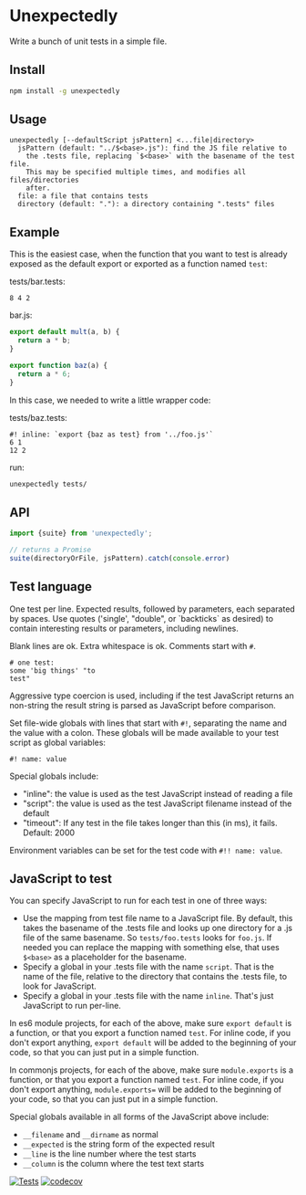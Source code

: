 # Unexpectedly

Write a bunch of unit tests in a simple file.

## Install

```sh
npm install -g unexpectedly
```

## Usage

```
unexpectedly [--defaultScript jsPattern] <...file|directory>
  jsPattern (default: "../$<base>.js"): find the JS file relative to
    the .tests file, replacing `$<base>` with the basename of the test file.
    This may be specified multiple times, and modifies all files/directories
    after.
  file: a file that contains tests
  directory (default: "."): a directory containing ".tests" files
```

## Example

This is the easiest case, when the function that you want to test is already
exposed as the default export or exported as a function named `test`:

tests/bar.tests:
```
8 4 2
```

bar.js:
```js
export default mult(a, b) {
  return a * b;
}

export function baz(a) {
  return a * 6;
}
```

In this case, we needed to write a little wrapper code:

tests/baz.tests:
```
#! inline: `export {baz as test} from '../foo.js'`
6 1
12 2
```

run:
```sh
unexpectedly tests/
```

## API

```js
import {suite} from 'unexpectedly';

// returns a Promise
suite(directoryOrFile, jsPattern).catch(console.error)
```

## Test language

One test per line.  Expected results, followed by parameters, each
separated by spaces.  Use quotes ('single', "double", or
\`backticks\` as desired) to contain interesting results or
parameters, including newlines.

Blank lines are ok.  Extra whitespace is ok.  Comments start with `#`.

```
# one test:
some 'big things' "to
test"
```

Aggressive type coercion is used, including if the test JavaScript
returns an non-string the result string is parsed as JavaScript before
comparison.

Set file-wide globals with lines that start with `#!`, separating
the name and the value with a colon.  These globals will be made available
to your test script as global variables:

```
#! name: value
```

Special globals include:
 - "inline": the value is used as the test JavaScript instead of
   reading a file
 - "script": the value is used as the test JavaScript filename
   instead of the default
 - "timeout": If any test in the file takes longer than this (in ms),
   it fails.  Default: 2000

Environment variables can be set for the test code with `#!! name: value`.

## JavaScript to test

You can specify JavaScript to run for each test in one of three ways:

- Use the mapping from test file name to a JavaScript file.  By default, this
  takes the basename of the .tests file and looks up one directory for a .js
  file of the same basename.  So `tests/foo.tests` looks for `foo.js`.  If
  needed you can replace the mapping with something else, that uses `$<base>`
  as a placeholder for the basename.
- Specify a global in your .tests file with the name `script`.  That is the name
  of the file, relative to the directory that contains the .tests file, to look
  for JavaScript.
- Specify a global in your .tests file with the name `inline`.  That's just
  JavaScript to run per-line.

In es6 module projects, for each of the above, make sure `export default` is a
function, or that you export a function named `test`.  For inline code, if you
don't export anything, `export default` will be added to the beginning of your
code, so that you can just put in a simple function.

In commonjs projects, for each of the above, make sure `module.exports` is a
function, or that you export a function named `test`.  For inline code, if you
don't export anything, `module.exports=` will be added to the beginning of
your code, so that you can just put in a simple function.

Special globals available in all forms of the JavaScript above include:

- `__filename` and `__dirname` as normal
- `__expected` is the string form of the expected result
- `__line` is the line number where the test starts
- `__column` is the column where the test text starts

[![Tests](https://github.com/hildjj/unexpectedly/actions/workflows/node.js.yml/badge.svg)](https://github.com/hildjj/unexpectedly/actions/workflows/node.js.yml)
[![codecov](https://codecov.io/gh/hildjj/unexpectedly/graph/badge.svg?token=H8EXAJRBU1)](https://codecov.io/gh/hildjj/unexpectedly)
